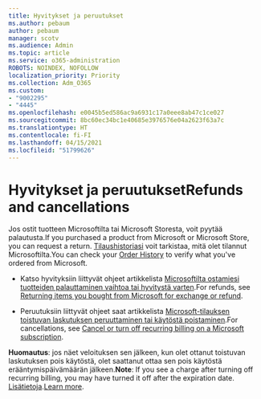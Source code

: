 ```yaml
---
title: Hyvitykset ja peruutukset
ms.author: pebaum
author: pebaum
manager: scotv
ms.audience: Admin
ms.topic: article
ms.service: o365-administration
ROBOTS: NOINDEX, NOFOLLOW
localization_priority: Priority
ms.collection: Adm_O365
ms.custom:
- "9002295"
- "4445"
ms.openlocfilehash: e0045b5ed586ac9a6931c17a0eee8ab47c1ce027
ms.sourcegitcommit: 8bc60ec34bc1e40685e3976576e04a2623f63a7c
ms.translationtype: HT
ms.contentlocale: fi-FI
ms.lasthandoff: 04/15/2021
ms.locfileid: "51799626"
---
```

# <a name="refunds-and-cancellations"></a><span data-ttu-id="42c12-102">Hyvitykset ja peruutukset</span><span class="sxs-lookup"><span data-stu-id="42c12-102">Refunds and cancellations</span></span>

<span data-ttu-id="42c12-103">Jos ostit tuotteen Microsoftilta tai Microsoft Storesta, voit pyytää palautusta.</span><span class="sxs-lookup"><span data-stu-id="42c12-103">If you purchased a product from Microsoft or Microsoft Store, you can request a return.</span></span> <span data-ttu-id="42c12-104">[Tilaushistoriasi](https://account.microsoft.com/billing/orders/) voit tarkistaa, mitä olet tilannut Microsoftilta.</span><span class="sxs-lookup"><span data-stu-id="42c12-104">You can check your [Order History](https://account.microsoft.com/billing/orders/) to verify what you've ordered from Microsoft.</span></span> 

- <span data-ttu-id="42c12-105">Katso hyvityksiin liittyvät ohjeet artikkelista [Microsoftilta ostamiesi tuotteiden palauttaminen vaihtoa tai hyvitystä varten](https://support.microsoft.com/help/10558).</span><span class="sxs-lookup"><span data-stu-id="42c12-105">For refunds, see [Returning items you bought from Microsoft for exchange or refund](https://support.microsoft.com/help/10558).</span></span>

- <span data-ttu-id="42c12-106">Peruutuksiin liittyvät ohjeet saat artikkelista [Microsoft-tilauksen toistuvan laskutuksen peruuttaminen tai käytöstä poistaminen](https://support.microsoft.com/help/4027815).</span><span class="sxs-lookup"><span data-stu-id="42c12-106">For cancellations, see [Cancel or turn off recurring billing on a Microsoft subscription](https://support.microsoft.com/help/4027815).</span></span>

<span data-ttu-id="42c12-107">**Huomautus**: jos näet veloituksen sen jälkeen, kun olet ottanut toistuvan laskutuksen pois käytöstä, olet saattanut ottaa sen pois käytöstä erääntymispäivämäärän jälkeen.</span><span class="sxs-lookup"><span data-stu-id="42c12-107">**Note**: If you see a charge after turning off recurring billing, you may have turned it off after the expiration date.</span></span> <span data-ttu-id="42c12-108">[Lisätietoja](https://support.microsoft.com/help/10640).</span><span class="sxs-lookup"><span data-stu-id="42c12-108">[Learn more](https://support.microsoft.com/help/10640).</span></span> 